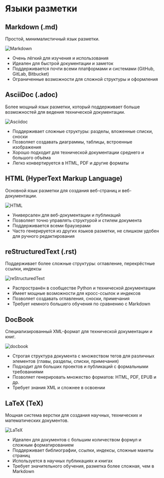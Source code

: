 # Языки разметки

## Markdown (.md)
Простой, минималистичный язык разметки.

![Markdown](markdown.png)

- Очень лёгкий для изучения и использования
- Идеален для быстрой документации и заметок
- Поддерживается почти всеми платформами и системами (GitHub, GitLab, Bitbucket)
- Ограниченные возможности для сложной структуры и оформления

## AsciiDoc (.adoc)
Более мощный язык разметки, который поддерживает больше возможностей для ведения технической документации.

![Asciidoc](asciidoc.png)

- Поддерживает сложные структуры: разделы, вложенные списки, сноски
- Позволяет создавать диаграммы, таблицы, встроенные изображения
- Хорошо подходит для технической документации среднего и большого объёма
- Легко конвертируется в HTML, PDF и другие форматы

## HTML (HyperText Markup Language)

Основной язык разметки для создания веб-страниц и веб-документации.

![HTML](HTML.webp)

- Универсален для веб-документации и публикаций
- Позволяет точно управлять структурой и стилем документа
- Поддерживается всеми браузерами
- Часто генерируется из других языков разметки, не слишком удобен для ручного редактирования

## reStructuredText (.rst)
Поддерживает более сложные структуры: оглавление, перекрёстные ссылки, индексы

![reStructuredText](reStructuredText.png)

- Распространён в сообществе Python и технической документации
- Имеет мощные возможности для кросс-ссылок и индексов
- Позволяет создавать оглавления, сноски, примечания
- Требует немного большего обучения по сравнению с Markdown

## DocBook
Специализированный XML-формат для технической документации и книг.

![docbook](docbook.png)

- Строгая структура документа с множеством тегов для различных элементов (главы, разделы, списки, примечания)
- Подходит для больших проектов и публикаций с формальными требованиями
- Позволяет генерировать множество форматов: HTML, PDF, EPUB и др.
- Требует знания XML и сложнее в освоении

## LaTeX (TeX)

Мощная система верстки для создания научных, технических и математических документов.

![LaTeX](latex.webp)

- Идеален для документов с большим количеством формул и сложным форматированием
- Поддерживает библиографии, ссылки, индексы, сложные макеты страниц
- Используется в научных публикациях и книгах
- Требует значительного обучения, разметка более сложная, чем в Markdown